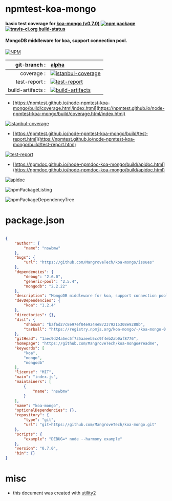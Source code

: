 # npmtest-koa-mongo

#### basic test coverage for  [koa-mongo (v0.7.0)](https://github.com/MangroveTech/koa-mongo#readme)  [![npm package](https://img.shields.io/npm/v/npmtest-koa-mongo.svg?style=flat-square)](https://www.npmjs.org/package/npmtest-koa-mongo) [![travis-ci.org build-status](https://api.travis-ci.org/npmtest/node-npmtest-koa-mongo.svg)](https://travis-ci.org/npmtest/node-npmtest-koa-mongo)

#### MongoDB middleware for koa, support connection pool.

[![NPM](https://nodei.co/npm/koa-mongo.png?downloads=true&downloadRank=true&stars=true)](https://www.npmjs.com/package/koa-mongo)

| git-branch : | [alpha](https://github.com/npmtest/node-npmtest-koa-mongo/tree/alpha)|
|--:|:--|
| coverage : | [![istanbul-coverage](https://npmtest.github.io/node-npmtest-koa-mongo/build/coverage.badge.svg)](https://npmtest.github.io/node-npmtest-koa-mongo/build/coverage.html/index.html)|
| test-report : | [![test-report](https://npmtest.github.io/node-npmtest-koa-mongo/build/test-report.badge.svg)](https://npmtest.github.io/node-npmtest-koa-mongo/build/test-report.html)|
| build-artifacts : | [![build-artifacts](https://npmtest.github.io/node-npmtest-koa-mongo/glyphicons_144_folder_open.png)](https://github.com/npmtest/node-npmtest-koa-mongo/tree/gh-pages/build)|

- [https://npmtest.github.io/node-npmtest-koa-mongo/build/coverage.html/index.html](https://npmtest.github.io/node-npmtest-koa-mongo/build/coverage.html/index.html)

[![istanbul-coverage](https://npmtest.github.io/node-npmtest-koa-mongo/build/screenCapture.buildCi.browser.%252Ftmp%252Fbuild%252Fcoverage.lib.html.png)](https://npmtest.github.io/node-npmtest-koa-mongo/build/coverage.html/index.html)

- [https://npmtest.github.io/node-npmtest-koa-mongo/build/test-report.html](https://npmtest.github.io/node-npmtest-koa-mongo/build/test-report.html)

[![test-report](https://npmtest.github.io/node-npmtest-koa-mongo/build/screenCapture.buildCi.browser.%252Ftmp%252Fbuild%252Ftest-report.html.png)](https://npmtest.github.io/node-npmtest-koa-mongo/build/test-report.html)

- [https://npmdoc.github.io/node-npmdoc-koa-mongo/build/apidoc.html](https://npmdoc.github.io/node-npmdoc-koa-mongo/build/apidoc.html)

[![apidoc](https://npmdoc.github.io/node-npmdoc-koa-mongo/build/screenCapture.buildCi.browser.%252Ftmp%252Fbuild%252Fapidoc.html.png)](https://npmdoc.github.io/node-npmdoc-koa-mongo/build/apidoc.html)

![npmPackageListing](https://npmtest.github.io/node-npmtest-koa-mongo/build/screenCapture.npmPackageListing.svg)

![npmPackageDependencyTree](https://npmtest.github.io/node-npmtest-koa-mongo/build/screenCapture.npmPackageDependencyTree.svg)



# package.json

```json

{
    "author": {
        "name": "nswbmw"
    },
    "bugs": {
        "url": "https://github.com/MangroveTech/koa-mongo/issues"
    },
    "dependencies": {
        "debug": "2.6.0",
        "generic-pool": "2.5.4",
        "mongodb": "2.2.22"
    },
    "description": "MongoDB middleware for koa, support connection pool.",
    "devDependencies": {
        "koa": "1.2.4"
    },
    "directories": {},
    "dist": {
        "shasum": "baf6d27c8e97ef04e9244e872379215308e9288b",
        "tarball": "https://registry.npmjs.org/koa-mongo/-/koa-mongo-0.7.0.tgz"
    },
    "gitHead": "1aec9d24a5ec5f735aaeeb5cc9f4eb2ab0af8776",
    "homepage": "https://github.com/MangroveTech/koa-mongo#readme",
    "keywords": [
        "koa",
        "mongo",
        "mongodb"
    ],
    "license": "MIT",
    "main": "index.js",
    "maintainers": [
        {
            "name": "nswbmw"
        }
    ],
    "name": "koa-mongo",
    "optionalDependencies": {},
    "repository": {
        "type": "git",
        "url": "git+https://github.com/MangroveTech/koa-mongo.git"
    },
    "scripts": {
        "example": "DEBUG=* node --harmony example"
    },
    "version": "0.7.0",
    "bin": {}
}
```



# misc
- this document was created with [utility2](https://github.com/kaizhu256/node-utility2)
